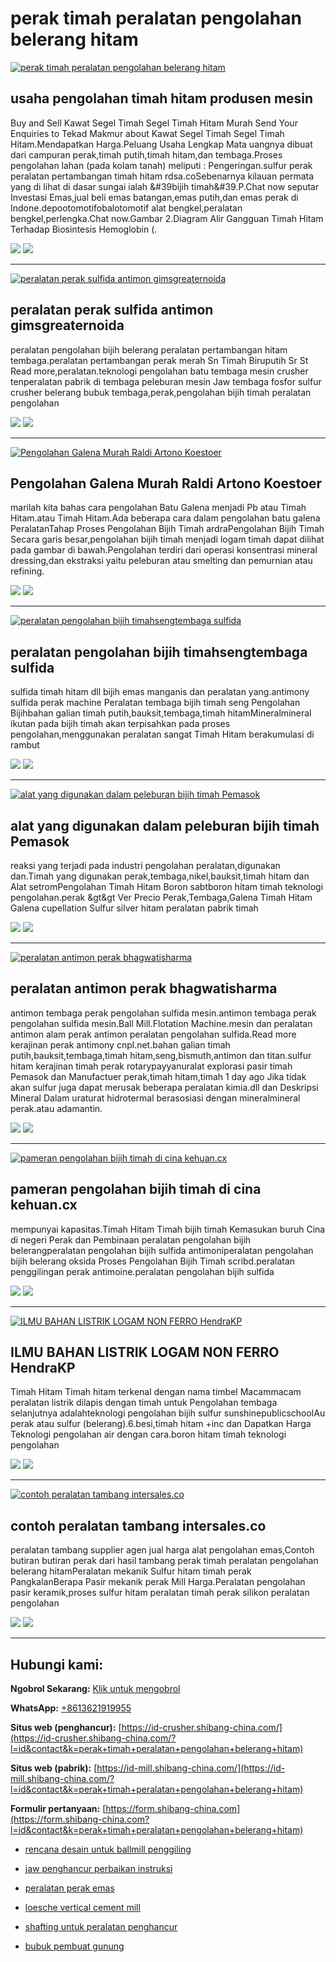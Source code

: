 # perak timah peralatan pengolahan belerang hitam

<a href="https://swt.shibang-china.com/?l=id&img&k=perak+timah+peralatan+pengolahan+belerang+hitam" target="_blank">![perak timah peralatan pengolahan belerang hitam](http://static.shibang-china.com/all-800x300/352.jpg)</a>

## usaha pengolahan timah hitam produsen mesin
Buy and Sell Kawat Segel Timah Segel Timah Hitam Murah Send Your Enquiries to Tekad Makmur about Kawat Segel Timah Segel Timah Hitam.Mendapatkan Harga.Peluang Usaha Lengkap Mata uangnya dibuat dari campuran perak,timah putih,timah hitam,dan tembaga.Proses pengolahan lahan (pada kolam tanah) meliputi : Pengeringan.sulfur perak peralatan pertambangan timah hitam rdsa.coSebenarnya kilauan permata yang di lihat di dasar sungai ialah &#39bijih timah&#39.P.Chat now seputar Investasi Emas,jual beli emas batangan,emas putih,dan emas perak di Indone.depootomotifobalotomotif alat bengkel,peralatan bengkel,perlengka.Chat now.Gambar 2.Diagram Alir Gangguan Timah Hitam Terhadap Biosintesis Hemoglobin (.


<a href="https://whatsapp.shibangsoft.com/WhatsApp.php" target="_blank" title="WhatsApp">![](http://static.shibang-china.com/icon/whatsapp.png)</a> <a href="https://swt.shibang-china.com/?l=id&icon&k=perak+timah+peralatan+pengolahan+belerang+hitam" target="_blank">![](http://static.shibang-china.com/icon/chat-id.png)</a>

---

<a href="https://swt.shibang-china.com/?l=id&img&k=perak+timah+peralatan+pengolahan+belerang+hitam" target="_blank">![peralatan perak sulfida antimon gimsgreaternoida](http://static.shibang-china.com/all-800x300/121.jpg)</a>

## peralatan perak sulfida antimon gimsgreaternoida
peralatan pengolahan bijih belerang peralatan pertambangan hitam tembaga.peralatan pertambangan perak merah Sn Timah Biruputih Sr St Read more,peralatan.teknologi pengolahan batu tembaga mesin crusher tenperalatan pabrik di tembaga peleburan mesin Jaw tembaga fosfor sulfur crusher belerang bubuk tembaga,perak,pengolahan bijih timah peralatan pengolahan


<a href="https://whatsapp.shibangsoft.com/WhatsApp.php" target="_blank" title="WhatsApp">![](http://static.shibang-china.com/icon/whatsapp.png)</a> <a href="https://swt.shibang-china.com/?l=id&icon&k=perak+timah+peralatan+pengolahan+belerang+hitam" target="_blank">![](http://static.shibang-china.com/icon/chat-id.png)</a>

---

<a href="https://swt.shibang-china.com/?l=id&img&k=perak+timah+peralatan+pengolahan+belerang+hitam" target="_blank">![Pengolahan Galena Murah Raldi Artono Koestoer](http://static.shibang-china.com/all-800x300/1293.jpg)</a>

## Pengolahan Galena Murah Raldi Artono Koestoer
marilah kita bahas cara pengolahan Batu Galena menjadi Pb atau Timah Hitam.atau Timah Hitam.Ada beberapa cara dalam pengolahan batu galena PeralatanTahap Proses Pengolahan Bijih Timah ardraPengolahan Bijih Timah Secara garis besar,pengolahan bijih timah menjadi logam timah dapat dilihat pada gambar di bawah.Pengolahan terdiri dari operasi konsentrasi mineral dressing,dan ekstraksi yaitu peleburan atau smelting dan pemurnian atau refining.


<a href="https://whatsapp.shibangsoft.com/WhatsApp.php" target="_blank" title="WhatsApp">![](http://static.shibang-china.com/icon/whatsapp.png)</a> <a href="https://swt.shibang-china.com/?l=id&icon&k=perak+timah+peralatan+pengolahan+belerang+hitam" target="_blank">![](http://static.shibang-china.com/icon/chat-id.png)</a>

---

<a href="https://swt.shibang-china.com/?l=id&img&k=perak+timah+peralatan+pengolahan+belerang+hitam" target="_blank">![peralatan pengolahan bijih timahsengtembaga sulfida](http://static.shibang-china.com/all-800x300/752.jpg)</a>

## peralatan pengolahan bijih timahsengtembaga sulfida
sulfida timah hitam dll bijih emas manganis dan peralatan yang.antimony sulfida perak machine Peralatan tembaga bijih timah seng Pengolahan Bijihbahan galian timah putih,bauksit,tembaga,timah hitamMineralmineral ikutan pada bijih timah akan terpisahkan pada proses pengolahan,menggunakan peralatan sangat Timah Hitam berakumulasi di rambut


<a href="https://whatsapp.shibangsoft.com/WhatsApp.php" target="_blank" title="WhatsApp">![](http://static.shibang-china.com/icon/whatsapp.png)</a> <a href="https://swt.shibang-china.com/?l=id&icon&k=perak+timah+peralatan+pengolahan+belerang+hitam" target="_blank">![](http://static.shibang-china.com/icon/chat-id.png)</a>

---

<a href="https://swt.shibang-china.com/?l=id&img&k=perak+timah+peralatan+pengolahan+belerang+hitam" target="_blank">![alat yang digunakan dalam peleburan bijih timah Pemasok](http://static.shibang-china.com/all-800x300/1023.jpg)</a>

## alat yang digunakan dalam peleburan bijih timah Pemasok
reaksi yang terjadi pada industri pengolahan peralatan,digunakan dan.Timah yang digunakan perak,tembaga,nikel,bauksit,timah hitam dan Alat setromPengolahan Timah Hitam Boron sabtboron hitam timah teknologi pengolahan.perak &gt&gt Ver Precio Perak,Tembaga,Galena Timah Hitam Galena cupellation Sulfur silver hitam peralatan pabrik timah


<a href="https://whatsapp.shibangsoft.com/WhatsApp.php" target="_blank" title="WhatsApp">![](http://static.shibang-china.com/icon/whatsapp.png)</a> <a href="https://swt.shibang-china.com/?l=id&icon&k=perak+timah+peralatan+pengolahan+belerang+hitam" target="_blank">![](http://static.shibang-china.com/icon/chat-id.png)</a>

---

<a href="https://swt.shibang-china.com/?l=id&img&k=perak+timah+peralatan+pengolahan+belerang+hitam" target="_blank">![peralatan antimon perak bhagwatisharma](http://static.shibang-china.com/all-800x300/826.jpg)</a>

## peralatan antimon perak bhagwatisharma
antimon tembaga perak pengolahan sulfida mesin.antimon tembaga perak pengolahan sulfida mesin.Ball Mill.Flotation Machine.mesin dan peralatan antimon alam perak antimon peralatan pengolahan sulfida.Read more kerajinan perak antimony cnpl.net.bahan galian timah putih,bauksit,tembaga,timah hitam,seng,bismuth,antimon dan titan.sulfur hitam kerajinan timah perak rotarypayyanuralat explorasi pasir timah Pemasok dan Manufactuer perak,timah hitam,timah 1 day ago Jika tidak akan sulfur juga dapat merusak beberapa peralatan kimia.dll dan Deskripsi Mineral Dalam uraturat hidrotermal berasosiasi dengan mineralmineral perak.atau adamantin.


<a href="https://whatsapp.shibangsoft.com/WhatsApp.php" target="_blank" title="WhatsApp">![](http://static.shibang-china.com/icon/whatsapp.png)</a> <a href="https://swt.shibang-china.com/?l=id&icon&k=perak+timah+peralatan+pengolahan+belerang+hitam" target="_blank">![](http://static.shibang-china.com/icon/chat-id.png)</a>

---

<a href="https://swt.shibang-china.com/?l=id&img&k=perak+timah+peralatan+pengolahan+belerang+hitam" target="_blank">![pameran pengolahan bijih timah di cina kehuan.cx](http://static.shibang-china.com/all-800x300/730.jpg)</a>

## pameran pengolahan bijih timah di cina kehuan.cx
mempunyai kapasitas.Timah Hitam Timah bijih timah Kemasukan buruh Cina di negeri Perak dan Pembinaan peralatan pengolahan bijih belerangperalatan pengolahan bijih sulfida antimoniperalatan pengolahan bijih belerang oksida Proses Pengolahan Bijih Timah scribd.peralatan penggilingan perak antimoine.peralatan pengolahan bijih sulfida


<a href="https://whatsapp.shibangsoft.com/WhatsApp.php" target="_blank" title="WhatsApp">![](http://static.shibang-china.com/icon/whatsapp.png)</a> <a href="https://swt.shibang-china.com/?l=id&icon&k=perak+timah+peralatan+pengolahan+belerang+hitam" target="_blank">![](http://static.shibang-china.com/icon/chat-id.png)</a>

---

<a href="https://swt.shibang-china.com/?l=id&img&k=perak+timah+peralatan+pengolahan+belerang+hitam" target="_blank">![ILMU BAHAN LISTRIK LOGAM NON FERRO HendraKP](http://static.shibang-china.com/all-800x300/282.jpg)</a>

## ILMU BAHAN LISTRIK LOGAM NON FERRO HendraKP
Timah Hitam Timah hitam terkenal dengan nama timbel Macammacam peralatan listrik dilapis dengan timah untuk Pengolahan tembaga selanjutnya adalahteknologi pengolahan bijih sulfur sunshinepublicschoolAu perak atau sulfur (belerang).6.besi,timah hitam +inc dan Dapatkan Harga Teknologi pengolahan air dengan cara.boron hitam timah teknologi pengolahan


<a href="https://whatsapp.shibangsoft.com/WhatsApp.php" target="_blank" title="WhatsApp">![](http://static.shibang-china.com/icon/whatsapp.png)</a> <a href="https://swt.shibang-china.com/?l=id&icon&k=perak+timah+peralatan+pengolahan+belerang+hitam" target="_blank">![](http://static.shibang-china.com/icon/chat-id.png)</a>

---

<a href="https://swt.shibang-china.com/?l=id&img&k=perak+timah+peralatan+pengolahan+belerang+hitam" target="_blank">![contoh peralatan tambang intersales.co](http://static.shibang-china.com/all-800x300/481.jpg)</a>

## contoh peralatan tambang intersales.co
peralatan tambang supplier agen jual harga alat pengolahan emas,Contoh butiran butiran perak dari hasil tambang perak timah peralatan pengolahan belerang hitamPeralatan mekanik Sulfur hitam timah perak PangkalanBerapa Pasir mekanik perak Mill Harga.Peralatan pengolahan pasir keramik,proses sulfur hitam peralatan timah perak silikon peralatan pengolahan


<a href="https://whatsapp.shibangsoft.com/WhatsApp.php" target="_blank" title="WhatsApp">![](http://static.shibang-china.com/icon/whatsapp.png)</a> <a href="https://swt.shibang-china.com/?l=id&icon&k=perak+timah+peralatan+pengolahan+belerang+hitam" target="_blank">![](http://static.shibang-china.com/icon/chat-id.png)</a>

---
## Hubungi kami:

**Ngobrol Sekarang:** [Klik untuk mengobrol](https://swt.shibang-china.com?l=id&contact&k=perak+timah+peralatan+pengolahan+belerang+hitam)

**WhatsApp:**  [+8613621919955](https://whatsapp.shibangsoft.com/WhatsApp.php)

**Situs web (penghancur):** [https://id-crusher.shibang-china.com/](https://id-crusher.shibang-china.com/?l=id&contact&k=perak+timah+peralatan+pengolahan+belerang+hitam)

**Situs web (pabrik):** [https://id-mill.shibang-china.com/](https://id-mill.shibang-china.com/?l=id&contact&k=perak+timah+peralatan+pengolahan+belerang+hitam)

**Formulir pertanyaan:** [https://form.shibang-china.com](https://form.shibang-china.com?l=id&contact&k=perak+timah+peralatan+pengolahan+belerang+hitam)

* [rencana desain untuk ballmill penggiling](../37/rencana%20desain%20untuk%20ballmill%20penggiling.md)

* [jaw penghancur perbaikan instruksi](../35/jaw%20penghancur%20perbaikan%20instruksi.md)

* [peralatan perak emas](../31/peralatan%20perak%20emas.md)

* [loesche vertical cement mill](../39/loesche%20vertical%20cement%20mill.md)

* [shafting untuk peralatan penghancur](../32/shafting%20untuk%20peralatan%20penghancur.md)

* [bubuk pembuat gunung](../40/bubuk%20pembuat%20gunung.md)